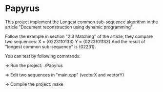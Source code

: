 # Papyrus
This project implement the Longest common sub-sequence algorithm in the article "Document reconstruction using dynamic programming".

Follow the example in section "2.3 Matching" of the article, they compare two sequences: 
X = {0223110133} 
Y = {0223101133} 
And the result of "longest common sub-sequence" is {02231}.

You can test by following commands:

=> Run the project: ./Papyrus

=> Edit two sequences in "main.cpp" (vectorX and vectorY)

=> Compile the project: make
